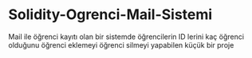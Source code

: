 # Solidity-Ogrenci-Mail-Sistemi
Mail ile öğrenci kayıtı olan bir sistemde öğrencilerin ID lerini kaç öğrenci olduğunu öğrenci eklemeyi öğrenci silmeyi yapabilen küçük bir proje
